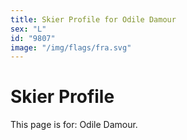 ```yaml
---
title: Skier Profile for Odile Damour
sex: "L"
id: "9807"
image: "/img/flags/fra.svg" 
---
```


# Skier Profile

This page is for: Odile Damour.
    